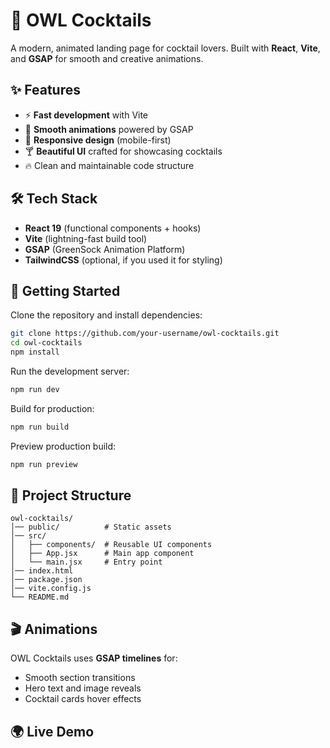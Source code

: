 # 🦉 OWL Cocktails  

A modern, animated landing page for cocktail lovers. Built with **React**, **Vite**, and **GSAP** for smooth and creative animations.  

## ✨ Features  
- ⚡️ **Fast development** with Vite  
- 🎨 **Smooth animations** powered by GSAP  
- 📱 **Responsive design** (mobile-first)  
- 🍸 **Beautiful UI** crafted for showcasing cocktails  
- 🔥 Clean and maintainable code structure  

## 🛠️ Tech Stack  
- **React 19** (functional components + hooks)  
- **Vite** (lightning-fast build tool)  
- **GSAP** (GreenSock Animation Platform)  
- **TailwindCSS** (optional, if you used it for styling)  

## 🚀 Getting Started  

Clone the repository and install dependencies:  

```bash
git clone https://github.com/your-username/owl-cocktails.git
cd owl-cocktails
npm install
````

Run the development server:

```bash
npm run dev
```

Build for production:

```bash
npm run build
```

Preview production build:

```bash
npm run preview
```

## 📂 Project Structure

```
owl-cocktails/
│── public/          # Static assets  
│── src/  
│   ├── components/  # Reusable UI components  
│   ├── App.jsx      # Main app component  
│   └── main.jsx     # Entry point  
│── index.html  
│── package.json  
│── vite.config.js  
└── README.md  
```

## 🎬 Animations

OWL Cocktails uses **GSAP timelines** for:

* Smooth section transitions
* Hero text and image reveals
* Cocktail cards hover effects

## 🌍 Live Demo


